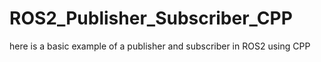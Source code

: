 # ROS2_Publisher_Subscriber_CPP
  here is a basic example of a publisher and subscriber in ROS2  using CPP
